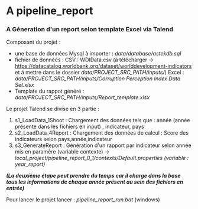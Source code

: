 # A pipeline_report

### A Géneration d'un report selon template Excel via Talend

Composant du projet : 

 - une base de données Mysql à importer : _data/database/astekdb.sql_
 - fichier de données : 
 	CSV : WDIData.csv (à télécharger -> https://datacatalog.worldbank.org/dataset/worlddevelopment-indicators et à mettre dans le dossier _data/PROJECT_SRC_PATH/inputs/_)
 	Excel : _data/PROJECT_SRC_PATH/inputs/Corruption Perception Index Data Set.xlsx_
 - Template du rappot généré : _data/PROJECT_SRC_PATH/inputs/Report_template.xlsx_

Le projet Talend se divise en 3 partie : 

1. s1_LoadData_1Shoot : Chargement des données tels que : année (année présente dans les fichiers en input) , indicateur, pays
1. s2_LoadData_4Report : Chargement des données de calcul : Score des indicateurs selon pays,année,indicateur 
1. s3_GenerateReport : Génération d'un rapport par indicateur selon année mis en paramère (variable contexte) -> _local_project/pipeline_report_0_1/contexts/Default.properties (variable : year_report)_

***(La deuxième étape peut prendre du temps car il charge dans la base tous les informations de chaque année présent au sein des fichiers en entrée)***

Pour lancer le projet lancer : _pipeline_report_run.bat_ (windows)

